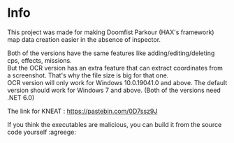 # Info
This project was made for making Doomfist Parkour (HAX's framework) map data creation easier in the absence of inspector.  

Both of the versions have the same features like adding/editing/deleting cps, effects, missions.  
But the OCR version has an extra feature that can extract coordinates from a screenshot. That's why the file size is big for that one.  
OCR version will only work for Windows 10.0.19041.0 and above. The default version should work for Windows 7 and above. (Both of the versions need .NET 6.0)  

The link for KNEAT : https://pastebin.com/0D7ssz9J  

If you think the executables are malicious, you can build it from the source code yourself :agreege:
